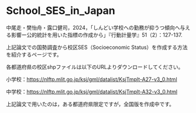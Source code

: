 # School_SES_in_Japan

中尾走・樊怡舟・露口健司，2024，「しんどい学校への勤務が抑うつ傾向へ与える影響ー公的統計を用いた指標の作成から」『行動計量学』51（2）：127-137.

上記論文での国勢調査から校区SES（Socioeconomic Status）を作成する方法を紹介するページです。


各都道府県の校区shpファイルは以下のURLよりダウンロードしてください。

小学校：https://nlftp.mlit.go.jp/ksj/gml/datalist/KsjTmplt-A27-v3_0.html

中学校：https://nlftp.mlit.go.jp/ksj/gml/datalist/KsjTmplt-A32-v3_0.html


上記論文で用いたのは，ある都道府県限定ですが，全国版を作成中です。


